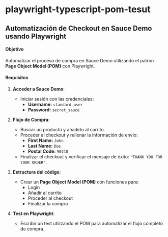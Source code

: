 # playwright-typescript-pom-tesut

## Automatización de Checkout en Sauce Demo usando Playwright

#### **Objetivo**

Automatizar el proceso de compra en Sauce Demo utilizando el patrón  **Page Object Model (POM)**  con Playwright.

#### **Requisitos**

1.  **Acceder a Sauce Demo**:

    -   Iniciar sesión con las credenciales:
        -   **Username:**  `standard_user`
        -   **Password:**  `secret_sauce`
2.  **Flujo de Compra**:

    -   Buscar un producto y añadirlo al carrito.
    -   Proceder al checkout y rellenar la información de envío:
        -   **First Name:**  `John`
        -   **Last Name:**  `Doe`
        -   **Postal Code:**  `90210`
    -   Finalizar el checkout y verificar el mensaje de éxito:  `"THANK YOU FOR YOUR ORDER"`.
3.  **Estructura del código**:

    -   Crear un  **Page Object Model (POM)**  con funciones para:
        -   Login
        -   Añadir al carrito
        -   Proceder al checkout
        -   Finalizar la compra
4.  **Test en Playwright**:

    -   Escribir un test utilizando el POM para automatizar el flujo completo de compra.